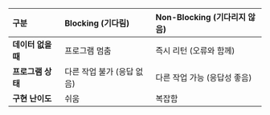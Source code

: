 | 구분 | **Blocking (기다림)** | **Non-Blocking (기다리지 않음)** |
| :--- | :--- | :--- |
| **데이터 없을 때** | 프로그램 멈춤 | 즉시 리턴 (오류와 함께) |
| **프로그램 상태** | 다른 작업 불가 (응답 없음) | 다른 작업 가능 (응답성 좋음) |
| **구현 난이도** | 쉬움 | 복잡함 |